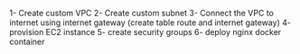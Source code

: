 1- Create custom VPC
2- Create custom subnet
3- Connect the VPC to internet using internet gateway (create table route and internet gateway)
4- provision EC2 instance
5- create security groups
6- deploy nginx docker container
